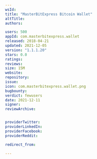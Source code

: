 ```yaml
---
wsId: 
title: "MasterBitExpress Bitcoin Wallet"
altTitle: 
authors:

users: 500
appId: com.masterbitexpress.wallet
released: 2018-04-21
updated: 2021-12-05
version: "1.1.1.20"
stars: 0.0
ratings: 
reviews: 
size: 15M
website: 
repository: 
issue: 
icon: com.masterbitexpress.wallet.png
bugbounty: 
verdict: fewusers
date: 2021-12-11
signer: 
reviewArchive:


providerTwitter: 
providerLinkedIn: 
providerFacebook: 
providerReddit: 

redirect_from:

---
```



